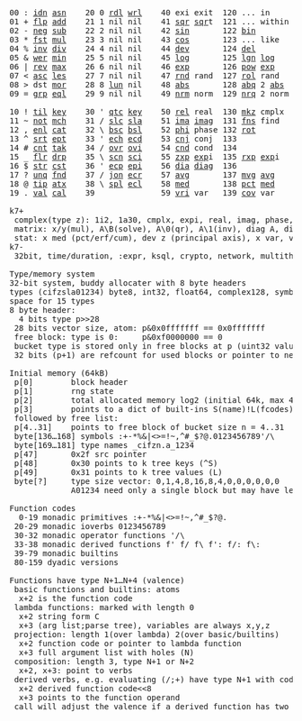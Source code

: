 <pre>
00 : <a href="../../blob/master/k.go#L696">idn</a> <a href="../../blob/master/k.go#L3788">asn</a>    20 0 <a href="../../blob/master/k.go#L3475">rdl</a> <a href="../../blob/master/k.go#L3479">wrl</a>    40 exi exit  120 ... in       60 <a href="../../blob/master/k.go#L4070">prm</a>  140
01 + <a href="../../blob/master/k.go#L697">flp</a> <a href="../../blob/master/k.go#L1860">add</a>    21 1 nil nil    41 <a href="../../blob/master/k.go#L1666">sqr</a> <a href="../../blob/master/k.go#L1666">sqr</a>t  121 ... within   61      141
02 - <a href="../../blob/master/k.go#L736">neg</a> <a href="../../blob/master/k.go#L1861">sub</a>    22 2 nil nil    42 <a href="../../blob/master/k.go#L1669">sin</a>       122 <a href="../../blob/master/k.go#L3697">bin</a>          62      142
03 * <a href="../../blob/master/k.go#L739">fst</a> <a href="../../blob/master/k.go#L1862">mul</a>    23 3 nil nil    43 <a href="../../blob/master/k.go#L1672">cos</a>       123 ... like     63      143
04 % <a href="../../blob/master/k.go#L777">inv</a> <a href="../../blob/master/k.go#L1863">div</a>    24 4 nil nil    44 <a href="../../blob/master/k.go#L4667">dev</a>       124 <a href="../../blob/master/k.go#L4037">del</a>          64      144
05 & <a href="../../blob/master/k.go#L780">wer</a> <a href="../../blob/master/k.go#L1864">min</a>    25 5 nil nil    45 <a href="../../blob/master/k.go#L1690">log</a>       125 <a href="../../blob/master/k.go#L1869">lgn</a> <a href="../../blob/master/k.go#L1690">log</a>      65      145
06 | <a href="../../blob/master/k.go#L804">rev</a> <a href="../../blob/master/k.go#L1865">max</a>    26 6 nil nil    46 <a href="../../blob/master/k.go#L1693">exp</a>       126 <a href="../../blob/master/k.go#L1872">pow</a> <a href="../../blob/master/k.go#L1693">exp</a>      66      146
07 < <a href="../../blob/master/k.go#L835">asc</a> <a href="../../blob/master/k.go#L1866">les</a>    27 7 nil nil    47 <a href="../../blob/master/k.go#L4156">rnd</a> rand  127 <a href="../../blob/master/k.go#L4107">rol</a> rand     67      147
08 > dst <a href="../../blob/master/k.go#L1867">mor</a>    28 8 <a href="../../blob/master/k.go#L3485">lun</a> nil    48 <a href="../../blob/master/k.go#L1675">abs</a>       128 <a href="../../blob/master/k.go#L1683">abq</a> 2 <a href="../../blob/master/k.go#L1675">abs</a>    68      148
09 = <a href="../../blob/master/k.go#L851">grp</a> <a href="../../blob/master/k.go#L1868">eql</a>    29 9 nil nil    49 <a href="../../blob/master/k.go#L4244">nrm</a> norm  129 <a href="../../blob/master/k.go#L4245">nrq</a> 2 norm   69      149
                                                                          
10 ! <a href="../../blob/master/k.go#L884">til</a> <a href="../../blob/master/k.go#L1913">key</a>    30 ' <a href="../../blob/master/k.go#L3055">qtc</a> <a href="../../blob/master/k.go#L1913">key</a>    50 <a href="../../blob/master/k.go#L1696">rel</a> real  130 <a href="../../blob/master/k.go#L4590">mkz</a> cmplx    70      150
11 ~ <a href="../../blob/master/k.go#L945">not</a> <a href="../../blob/master/k.go#L1947">mch</a>    31 / <a href="../../blob/master/k.go#L3056">slc</a> <a href="../../blob/master/k.go#L3053">sla</a>    51 <a href="../../blob/master/k.go#L1697">ima</a> <a href="../../blob/master/k.go#L1697">ima</a>g  131 <a href="../../blob/master/k.go#L2423">fns</a> find     71      151
12 , <a href="../../blob/master/k.go#L964">enl</a> <a href="../../blob/master/k.go#L1992">cat</a>    32 \ <a href="../../blob/master/k.go#L3057">bsc</a> <a href="../../blob/master/k.go#L3054">bsl</a>    52 <a href="../../blob/master/k.go#L1698">phi</a> phase 132 <a href="../../blob/master/k.go#L2188">rot</a>          72      152
13 ^ <a href="../../blob/master/k.go#L982">srt</a> <a href="../../blob/master/k.go#L2100">ept</a>    33 ' <a href="../../blob/master/k.go#L3064">ech</a> <a href="../../blob/master/k.go#L3090">ecd</a>    53 <a href="../../blob/master/k.go#L1726">cnj</a> conj  133              73      153
14 # <a href="../../blob/master/k.go#L983">cnt</a> <a href="../../blob/master/k.go#L2126">tak</a>    34 / <a href="../../blob/master/k.go#L3187">ovr</a> <a href="../../blob/master/k.go#L3325">ovi</a>    54 <a href="../../blob/master/k.go#L4424">cnd</a> cond  134              74      154
15 _ <a href="../../blob/master/k.go#L991">flr</a> <a href="../../blob/master/k.go#L2189">drp</a>    35 \ <a href="../../blob/master/k.go#L3246">scn</a> <a href="../../blob/master/k.go#L3358">sci</a>    55 <a href="../../blob/master/k.go#L1784">zxp</a> <a href="../../blob/master/k.go#L1693">exp</a>i  135 <a href="../../blob/master/k.go#L1747">rxp</a> <a href="../../blob/master/k.go#L1693">exp</a>i     75      155
16 $ <a href="../../blob/master/k.go#L1000">str</a> <a href="../../blob/master/k.go#L2293">cst</a>    36 ' <a href="../../blob/master/k.go#L3110">ecp</a> <a href="../../blob/master/k.go#L3139">epi</a>    56 <a href="../../blob/master/k.go#L920">dia</a> <a href="../../blob/master/k.go#L920">dia</a>g  136              76      156
17 ? <a href="../../blob/master/k.go#L1066">unq</a> <a href="../../blob/master/k.go#L2388">fnd</a>    37 / <a href="../../blob/master/k.go#L3606">jon</a> <a href="../../blob/master/k.go#L3159">ecr</a>    57 <a href="../../blob/master/k.go#L4762">avg</a>       137 <a href="../../blob/master/k.go#L4793">mvg</a> <a href="../../blob/master/k.go#L4762">avg</a>      77      157
18 @ <a href="../../blob/master/k.go#L1098">tip</a> <a href="../../blob/master/k.go#L2455">atx</a>    38 \ <a href="../../blob/master/k.go#L3573">spl</a> <a href="../../blob/master/k.go#L3173">ecl</a>    58 <a href="../../blob/master/k.go#L4898">med</a>       138 <a href="../../blob/master/k.go#L4910">pct</a> <a href="../../blob/master/k.go#L4898">med</a>      78      158
19 . <a href="../../blob/master/k.go#L1108">val</a> <a href="../../blob/master/k.go#L2907">cal</a>    39              59 <a href="../../blob/master/k.go#L4693">vri</a> var   139 <a href="../../blob/master/k.go#L4714">cov</a> var      79      15

k7+
 complex(type z): 1i2, 1a30, cmplx, expi, real, imag, phase, conj, rand 3i(binormal)
 matrix: x/y(mul), A\B(solve), A\0(qr), A\1(inv), diag A, diag v, norm, cond
 stat: x med (pct/erf/cum), dev z (principal axis), x var, var z (cov), x avg (cum/win/exp)
k7-
 32bit, time/duration, :expr, ksql, crypto, network, multithread
 
Type/memory system
32-bit system, buddy allocater with 8 byte headers
types (cifzsla01234) byte8, int32, float64, complex128, symbol64, list32, dict64, funcs
space for 15 types
8 byte header:
  4 bits type p>>28
 28 bits vector size, atom: p&0x0fffffff == 0x0fffffff
 free block: type is 0:     p&0xf0000000 == 0
 bucket type is stored only in free blocks at p (uint32 value)
 32 bits (p+1) are refcount for used blocks or pointer to next free

Initial memory (64kB)
 p[0]        block header
 p[1]        rng state
 p[2]        total allocated memory log2 (initial 64k, max 4G) uint32
 p[3]        points to a dict of built-ins S(name)!L(fcodes)
 followed by free list:
 p[4..31]    points to free block of bucket size n = 4..31
 byte[136…168] symbols :+-*%&|<>=!~,^#_$?@.0123456789'/\
 byte[169…181] type names _cifzn.a_1234
 p[47]       0x2f src pointer
 p[48]       0x30 points to k tree keys (^S)
 p[49]       0x31 points to k tree values (L)
 byte[?]     type size vector: 0,1,4,8,16,8,4,0,0,0,0,0,0
             A01234 need only a single block but may have length>0

Function codes
  0-19 monadic primitives :+-*%&|<>=!~,^#_$?@.
 20-29 monadic ioverbs 0123456789
 30-32 monadic operator functions '/\
 33-38 monadic derived functions f' f/ f\ f': f/: f\:
 39-79 monadic builtins
 80-159 dyadic versions

Functions have type N+1…N+4 (valence)
 basic functions and builtins: atoms
  x+2 is the function code
 lambda functions: marked with length 0
  x+2 string form C
  x+3 (arg list;parse tree), variables are always x,y,z
 projection: length 1(over lambda) 2(over basic/builtins)
  x+2 function code or pointer to lambda function
  x+3 full argument list with holes (N)
 composition: length 3, type N+1 or N+2
  x+2, x+3: point to verbs
 derived verbs, e.g. evaluating (/;+) have type N+1 with code > 256
  x+2 derived function code<<8
  x+3 points to the function operand
 call will adjust the valence if a derived function has two arguments

</pre>
